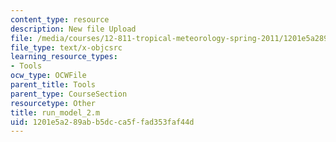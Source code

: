 ```yaml
---
content_type: resource
description: New file Upload
file: /media/courses/12-811-tropical-meteorology-spring-2011/1201e5a289abb5dcca5ffad353faf44d_run_model_2.m
file_type: text/x-objcsrc
learning_resource_types:
- Tools
ocw_type: OCWFile
parent_title: Tools
parent_type: CourseSection
resourcetype: Other
title: run_model_2.m
uid: 1201e5a2-89ab-b5dc-ca5f-fad353faf44d
---
```

